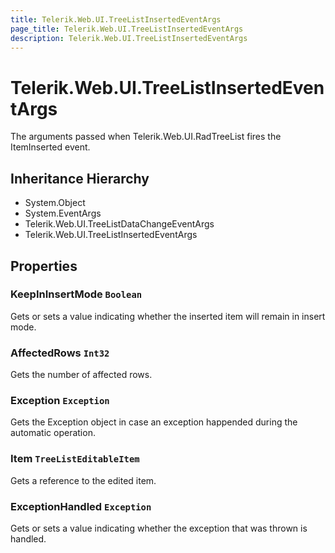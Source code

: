 ```yaml
---
title: Telerik.Web.UI.TreeListInsertedEventArgs
page_title: Telerik.Web.UI.TreeListInsertedEventArgs
description: Telerik.Web.UI.TreeListInsertedEventArgs
---
```


# Telerik.Web.UI.TreeListInsertedEventArgs

The arguments passed when Telerik.Web.UI.RadTreeList fires the ItemInserted event.

## Inheritance Hierarchy

* System.Object
* System.EventArgs
* Telerik.Web.UI.TreeListDataChangeEventArgs
* Telerik.Web.UI.TreeListInsertedEventArgs

## Properties

###  KeepInInsertMode `Boolean`

Gets or sets a value indicating whether the inserted item 
            will remain in insert mode.

###  AffectedRows `Int32`

Gets the number of affected rows.

###  Exception `Exception`

Gets the Exception object in case an exception happended during
            the automatic operation.

###  Item `TreeListEditableItem`

Gets a reference to the edited item.

###  ExceptionHandled `Exception`

Gets or sets a value indicating whether the exception
            that was thrown is handled.

